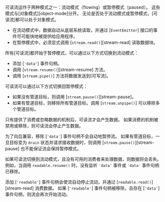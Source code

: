 
可读流运作于两种模式之一：流动模式（flowing）或暂停模式（paused）。
这些模式与[对象模式][object-mode]分开。 
无论是否处于流动模式或暂停模式，[可读流]都可以处于对象模式。

* 在流动模式中，数据自动从底层系统读取，并通过 [`EventEmitter`] 接口的事件尽可能快地被提供给应用程序。
* 在暂停模式中，必须显式调用 [`stream.read()`][stream-read] 读取数据块。

所有[可读流]都开始于暂停模式，可以通过以下方式切换到流动模式：

* 添加 [`'data'`] 事件句柄。
* 调用 [`stream.resume()`][stream-resume] 方法。
* 调用 [`stream.pipe()`] 方法将数据发送到[可写流]。

可读流可以通过以下方式切换回暂停模式：

* 如果没有管道目标，则调用 [`stream.pause()`][stream-pause]。
* 如果有管道目标，则移除所有管道目标。调用 [`stream.unpipe()`] 可以移除多个管道目标。

只有提供了消费或忽略数据的机制后，可读流才会产生数据。
如果消费的机制被禁用或移除，则可读流会停止产生数据。

为了向后兼容，移除 [`'data'`] 事件句柄不会自动地暂停流。
如果有管道目标，一旦目标变为 `drain` 状态并请求接收数据时，则调用 [`stream.pause()`][stream-pause] 也不能保证流会保持暂停模式。

如果可读流切换到流动模式，且没有可用的消费者来处理数据，则数据将会丢失。
例如，当调用 `readable.resume()` 时，没有监听 `'data'` 事件或 `'data'` 事件句柄已移除。

添加 [`'readable'`] 事件句柄会使流自动停止流动，并通过 [`readable.read()`][stream-read] 消费数据。
如果 [`'readable'`] 事件句柄被移除，且存在 [`'data'`] 事件句柄，则流会再次开始流动。


